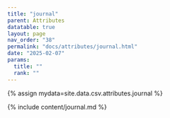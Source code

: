 ```yaml
---
title: "journal"
parent: Attributes
datatable: true
layout: page
nav_order: "38"
permalink: "docs/attributes/journal.html"
date: "2025-02-07"
params:
  title: ""
  rank: ""
---
```

{% assign mydata=site.data.csv.attributes.journal %} 

{% include content/journal.md %}
